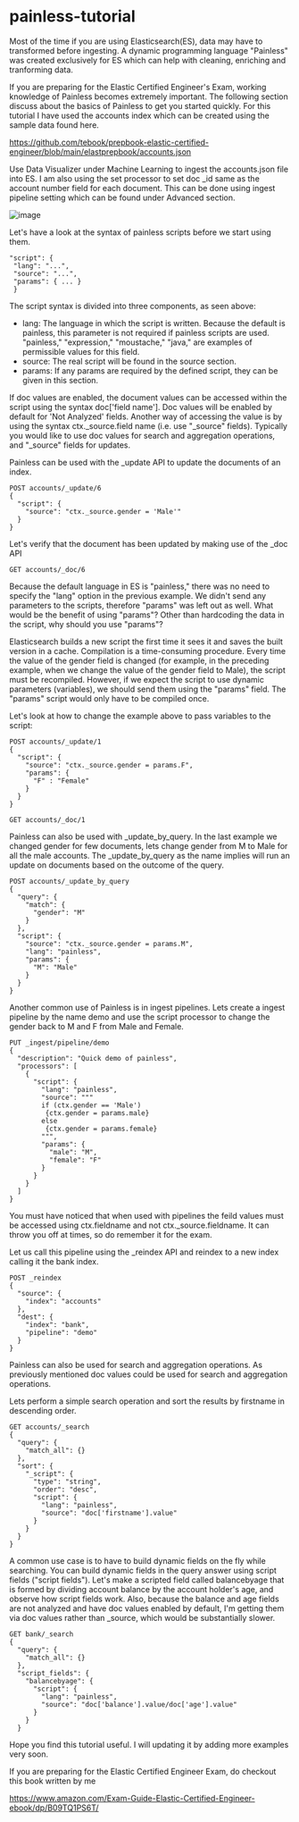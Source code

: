 # painless-tutorial

Most of the time if you are using Elasticsearch(ES), data may have to transformed before ingesting. A dynamic programming language "Painless" was created exclusively for ES which can help with cleaning, enriching and tranforming data.

If you are preparing for the Elastic Certified Engineer's Exam, working knowledge of Painless becomes extremely important. The following section discuss about the basics of Painless to get you started quickly. For this tutorial I have used the accounts index which can be created using the sample data found here.

https://github.com/tebook/prepbook-elastic-certified-engineer/blob/main/elastprepbook/accounts.json

Use Data Visualizer under Machine Learning to ingest the accounts.json file into ES. I am also using the set processor to set doc _id same as the account number field for each document. This can be done using ingest pipeline setting which can be found under Advanced section.

![image](https://user-images.githubusercontent.com/99671188/162035534-a3b3a15d-3c56-4122-b7df-c62bc7954b35.png)


Let's have a look at the syntax of painless scripts before we start using them.
```
"script": {
 "lang": "...", 
 "source": "...",
 "params": { ... }
 }
```
The script syntax is divided into three components, as seen above:

* lang: The language in which the script is written. Because the default is painless, this parameter is not required if painless scripts are used. "painless," "expression," "moustache," "java," are examples of permissible values for this field.
* source: The real script will be found in the source section.
* params: If any params are required by the defined script, they can be given in this section.

If doc values are enabled, the document values can be accessed within the script using the syntax doc['field name']. Doc values will be enabled by default for 'Not Analyzed' fields. Another way of accessing the value is by using the syntax ctx._source.field name (i.e. use "_source" fields).  Typically you would like to use doc values for search and aggregation operations, and "_source" fields for updates.

Painless can be used with the _update API to update the documents of an index. 

```
POST accounts/_update/6
{
  "script": {
    "source": "ctx._source.gender = 'Male'"
  }
}
```
Let's verify that the document has been updated by making use of the _doc API

```
GET accounts/_doc/6
```

Because the default language in ES is "painless," there was no need to specify the "lang" option in the previous example. We didn't send any parameters to the scripts, therefore "params" was left out as well. What would be the benefit of using "params"? Other than hardcoding the data in the script, why should you use "params"?


Elasticsearch builds a new script the first time it sees it and saves the built version in a cache. Compilation is a time-consuming procedure. Every time the value of the gender field is changed (for example, in the preceding example, when we change the value of the gender field to Male), the script must be recompiled. However, if we expect the script to use dynamic parameters (variables), we should send them using the "params" field. The "params" script would only have to be compiled once.

Let's look at how to change the example above to pass variables to the script:
```
POST accounts/_update/1
{
  "script": {
    "source": "ctx._source.gender = params.F",
    "params": {
      "F" : "Female"
    }
  }
}
```

```
GET accounts/_doc/1
```


Painless can also be used with _update_by_query. In the last example we changed gender for few documents, lets change gender from M to Male for all the male accounts. The _update_by_query as the name implies will run an update on documents based on the outcome of the query.
```
POST accounts/_update_by_query
{
  "query": {
    "match": {
      "gender": "M"
    }
  },
  "script": {
    "source": "ctx._source.gender = params.M",
    "lang": "painless",
    "params": {
      "M": "Male"
    }
  }
}
```
Another common use of Painless is in ingest pipelines. Lets create a ingest pipeline by the name demo and use the script processor to change the gender back to M and F from Male and Female.
```
PUT _ingest/pipeline/demo
{
  "description": "Quick demo of painless",
  "processors": [
    {
      "script": {
        "lang": "painless",
        "source": """
        if (ctx.gender == 'Male')
         {ctx.gender = params.male}
        else
         {ctx.gender = params.female}
        """,
        "params": {
          "male": "M",
          "female": "F"
        }
      }
    }
  ]
}
```
You must have noticed that when used with pipelines the feild values must be accessed using ctx.fieldname and not ctx._source.fieldname. It can throw you off at times, so do remember it for the exam.

Let us call this pipeline using the _reindex API and reindex to a new index calling it the bank index.
```
POST _reindex
{
  "source": {
    "index": "accounts"
  },
  "dest": {
    "index": "bank",
    "pipeline": "demo"
  }
}
```
Painless can also be used for search and aggregation operations. As previously mentioned doc values could be used for search and aggregation operations. 

Lets perform a simple search operation and sort the results by firstname in descending order. 
```
GET accounts/_search
{
  "query": {
    "match_all": {}
  },
  "sort": {
    "_script": {
      "type": "string",
      "order": "desc",
      "script": {
        "lang": "painless",
        "source": "doc['firstname'].value"
      }
    }
  }
}
```
A common use case is to have to build dynamic fields on the fly while searching. You can build dynamic fields in the query answer using script fields ("script fields"). Let's make a scripted field called balancebyage that is formed by dividing account balance by the account holder's age, and observe how script fields work. Also, because the balance and age fields are not analyzed and have doc values enabled by default, I'm getting them via doc values rather than _source, which would be substantially slower.
```
GET bank/_search
{
  "query": {
    "match_all": {}
  },
  "script_fields": {
    "balancebyage": {
      "script": {
        "lang": "painless",
        "source": "doc['balance'].value/doc['age'].value"
      }
    }
  }
```


Hope you find this tutorial useful. I will updating it by adding more examples very soon.

If you are preparing for the Elastic Certified Engineer Exam, do checkout this book written by me

https://www.amazon.com/Exam-Guide-Elastic-Certified-Engineer-ebook/dp/B09TQ1PS6T/
